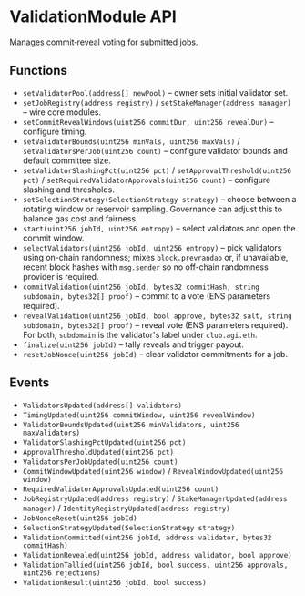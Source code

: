 # ValidationModule API

Manages commit‑reveal voting for submitted jobs.

## Functions

- `setValidatorPool(address[] newPool)` – owner sets initial validator set.
- `setJobRegistry(address registry)` / `setStakeManager(address manager)` – wire core modules.
- `setCommitRevealWindows(uint256 commitDur, uint256 revealDur)` – configure timing.
- `setValidatorBounds(uint256 minVals, uint256 maxVals)` / `setValidatorsPerJob(uint256 count)` – configure validator bounds and default committee size.
- `setValidatorSlashingPct(uint256 pct)` / `setApprovalThreshold(uint256 pct)` / `setRequiredValidatorApprovals(uint256 count)` – configure slashing and thresholds.
- `setSelectionStrategy(SelectionStrategy strategy)` – choose between a rotating window or reservoir sampling. Governance can adjust this to balance gas cost and fairness.
- `start(uint256 jobId, uint256 entropy)` – select validators and open the commit window.
- `selectValidators(uint256 jobId, uint256 entropy)` – pick validators using on-chain randomness; mixes `block.prevrandao` or, if unavailable, recent block hashes with `msg.sender` so no off-chain randomness provider is required.
- `commitValidation(uint256 jobId, bytes32 commitHash, string subdomain, bytes32[] proof)` – commit to a vote (ENS parameters required).
- `revealValidation(uint256 jobId, bool approve, bytes32 salt, string subdomain, bytes32[] proof)` – reveal vote (ENS parameters required).
  For both, `subdomain` is the validator's label under `club.agi.eth`.
- `finalize(uint256 jobId)` – tally reveals and trigger payout.
- `resetJobNonce(uint256 jobId)` – clear validator commitments for a job.

## Events

- `ValidatorsUpdated(address[] validators)`
- `TimingUpdated(uint256 commitWindow, uint256 revealWindow)`
- `ValidatorBoundsUpdated(uint256 minValidators, uint256 maxValidators)`
- `ValidatorSlashingPctUpdated(uint256 pct)`
- `ApprovalThresholdUpdated(uint256 pct)`
- `ValidatorsPerJobUpdated(uint256 count)`
- `CommitWindowUpdated(uint256 window)` / `RevealWindowUpdated(uint256 window)`
- `RequiredValidatorApprovalsUpdated(uint256 count)`
- `JobRegistryUpdated(address registry)` / `StakeManagerUpdated(address manager)` / `IdentityRegistryUpdated(address registry)`
- `JobNonceReset(uint256 jobId)`
- `SelectionStrategyUpdated(SelectionStrategy strategy)`
- `ValidationCommitted(uint256 jobId, address validator, bytes32 commitHash)`
- `ValidationRevealed(uint256 jobId, address validator, bool approve)`
- `ValidationTallied(uint256 jobId, bool success, uint256 approvals, uint256 rejections)`
- `ValidationResult(uint256 jobId, bool success)`

